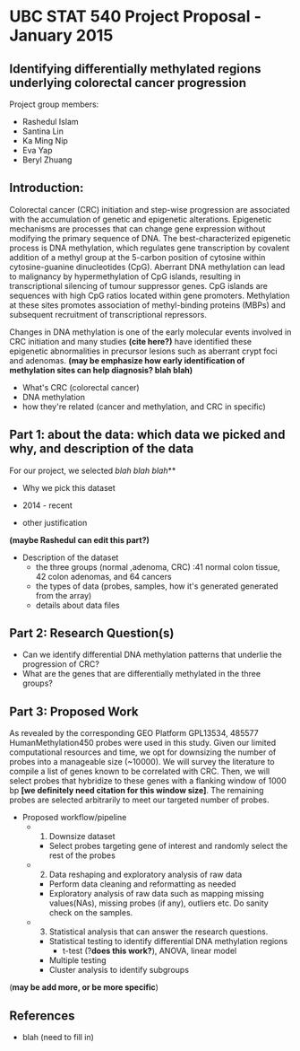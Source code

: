 
UBC STAT 540 Project Proposal - January 2015
================================================
Identifying differentially methylated regions underlying colorectal cancer progression
----------------

Project group members:
* Rashedul Islam
* Santina Lin
* Ka Ming Nip
* Eva Yap
* Beryl Zhuang

## Introduction: 
Colorectal cancer (CRC) initiation and step-wise progression are associated with the accumulation of genetic and epigenetic alterations. Epigenetic mechanisms are processes that can change gene expression without modifying the primary sequence of DNA. The best-characterized epigenetic process is DNA methylation, which regulates gene transcription by covalent addition of a methyl group at the 5-carbon position of cytosine within cytosine-guanine dinucleotides (CpG). Aberrant DNA methylation can lead to malignancy by hypermethylation of CpG islands, resulting in transcriptional silencing of tumour suppressor genes. CpG islands are sequences with high CpG ratios located within gene promoters. Methylation at these sites promotes association of methyl-binding proteins (MBPs) and subsequent recruitment of transcriptional repressors.

Changes in DNA methylation is one of the early molecular events involved in CRC initiation and many studies __(cite here?)__ have identified these epigenetic abnormalities in precursor lesions such as aberrant crypt foci and adenomas. __(may be emphasize how early identification of methylation sites can help diagnosis? blah blah)__

* What's CRC (colorectal cancer) 
* DNA methylation
* how they're related (cancer and methylation, and CRC in specific)

## Part 1: about the data: which data we picked and why, and description of the data
For our project, we selected *blah blah blah***

* Why we pick this dataset 
- 2014 - recent 
* other justification 

__(maybe Rashedul can edit this part?)__

* Description of the dataset 
    - the three groups (normal ,adenoma, CRC) :41 normal colon tissue, 42 colon adenomas,
and 64 cancers
    - the types of data (probes, samples,  how it's generated generated from the array) 
    - details about data files 

## Part 2: Research Question(s)
* Can we identify differential DNA methylation patterns that underlie the progression of CRC?
* What are the genes that are differentially methylated in the three groups?

## Part 3: Proposed Work 
As revealed by the corresponding GEO Platform GPL13534, 485577 HumanMethylation450 probes were used in this study. Given our limited computational resources and time, we opt for downsizing the number of probes into a manageable size (~10000). We will survey the literature to compile a list of genes known to be correlated with CRC. Then, we will select probes that hybridize to these genes with a flanking window of 1000 bp **[we definitely need citation for this window size]**. The remaining probes are selected arbitrarily to meet our targeted number of probes.

* Proposed workflow/pipeline
  * 1. Downsize dataset
      - Select probes targeting gene of interest and randomly select the rest of the probes
  * 2. Data reshaping and exploratory analysis of raw data
      - Perform data cleaning and reformatting as needed
      - Exploratory analysis of raw data such as mapping missing values(NAs), missing probes (if any), outliers etc. Do sanity check on the samples.
  * 3. Statistical analysis that can answer the research questions.
      - Statistical testing to identify differential DNA methylation regions
        * t-test (?__does this work?__), ANOVA, linear model
      - Multiple testing
      - Cluster analysis to identify subgroups

(__may be add more, or be more specific__)

## References
* blah (need to fill in)
